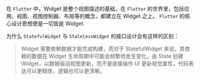 在 `Flutter` 中，Widget 是整个视图描述的基础，在 `Flutter` 的世界里，包括应用、视图、视图控制器、布局等的概念，都建立在 Widget 之上。 `Flutter` 的核心设计思想便是一切皆是 Widget.

为什么 `StatefulWidget` 与 `StalelessWidget` 的接口设计会有这样的区别：

> Widget 需要依赖数据才能完成构建，而对于 StatefulWidget 来说，其依赖的数据在 Widget 生命周期中可能会频繁地发生变化。由 State 创建 Widget，以数据驱动视图更新，而不是直接操作 UI 更新视觉属性，代码表达可以更精炼，逻辑也可以更清晰。
